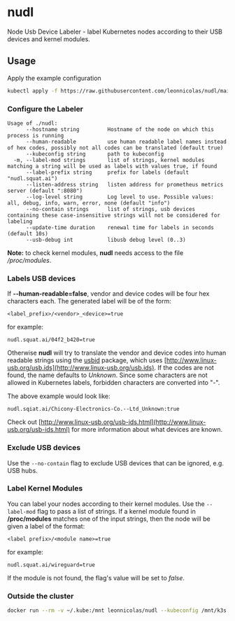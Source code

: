 # nudl

Node Usb Device Labeler - label Kubernetes nodes according to their USB devices and kernel modules.

## Usage

Apply the example configuration
```bash
kubectl apply -f https://raw.githubusercontent.com/leonnicolas/nudl/main/example.yaml
```

### Configure the Labeler
```
Usage of ./nudl:
      --hostname string         Hostname of the node on which this process is running
      --human-readable          use human readable label names instead of hex codes, possibly not all codes can be translated (default true)
      --kubeconfig string       path to kubeconfig
  -m, --label-mod strings       list of strings, kernel modules matching a string will be used as labels with values true, if found
      --label-prefix string     prefix for labels (default "nudl.squat.ai")
      --listen-address string   listen address for prometheus metrics server (default ":8080")
      --log-level string        Log level to use. Possible values: all, debug, info, warn, error, none (default "info")
      --no-contain strings      list of strings, usb devices containing these case-insensitive strings will not be considered for labeling
      --update-time duration    renewal time for labels in seconds (default 10s)
      --usb-debug int           libusb debug level (0..3)
```

__Note:__ to check kernel modules, __nudl__ needs access to the file _/proc/modules_.

### Labels USB devices

If __--human-readable=false__, vendor and device codes will be four hex characters each. The generated label will be of the form:
```
<label_prefix>/<vendor>_<device>=true
```
for example:
```
nudl.squat.ai/04f2_b420=true
```
Otherwise __nudl__ will try to translate the vendor and device codes into human readable strings using the [usbid](https://godoc.org/github.com/google/gousb/usbid) package, which uses [http://www.linux-usb.org/usb.ids](http://www.linux-usb.org/usb.ids). If the codes are not found, the name defaults to _Unknown_. Since some characters are not allowed in Kubernetes labels, forbidden characters are converted into "-".

The above example would look like:
```
nudl.sqiat.ai/Chicony-Electronics-Co.--Ltd_Unknown:true
```

Check out [http://www.linux-usb.org/usb-ids.html](http://www.linux-usb.org/usb-ids.html) for more information about what devices are known.

### Exclude USB devices
Use the `--no-contain` flag to exclude USB devices that can be ignored, e.g. USB hubs.

### Label Kernel Modules
You can label your nodes according to their kernel modules. Use the `--label-mod` flag to pass a list of strings. If a kernel module found in __/proc/modules__ matches one of the input strings, then the node will be given a label of the format:
```
<label prefix>/<module name>=true
```
for example:
```
nudl.squat.ai/wireguard=true
```
If the module is not found, the flag's value will be set to _false_.
 
### Outside the cluster
```bash
docker run --rm -v ~/.kube:/mnt leonnicolas/nudl --kubeconfig /mnt/k3s.yaml --label-mod="wireguard,fantasy" --hostname example_host
```
